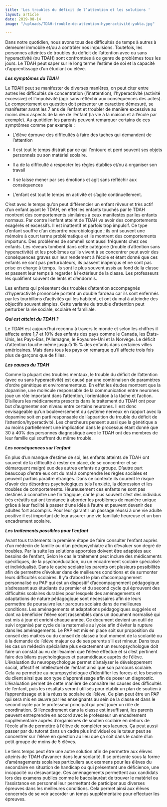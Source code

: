 ```yaml
---
title: 'Les troubles du déficit de l’attention et les solutions '
layout: article
date: 2019-08-14
image: "/uploads/TDAH-trouble-de-attention-hyperactivité-yukta.jpg"

---
```

Dans notre quotidien, nous avons tous des difficultés de temps à autres à demeurer immobile et/ou à contrôler nos impulsions. Toutefois, les personnes atteintes de troubles du déficit de l’attention avec ou sans hyperactivité (ou TDAH) sont confrontées à ce genre de problèmes tous les jours. Le TDAH peut saper sur le long terme l’estime de soi et la capacité d’apprentissage d’un étudiant ou élève.

**_Les symptômes du TDAH_**

Le TDAH peut se manifester de diverses manières, on peut citer entre autres les difficultés de concentration (l’inattention), l’hyperactivité (activité excessive) et l’impulsivité (agir sans réfléchir aux conséquences des actes). Le comportement en question doit présenter un caractère démesuré, se manifester avant les 7 ans de l’enfant et troubler de manière excessive au moins deux aspects de la vie de l’enfant (la vie à la maison et à l’école par exemple).
Au quotidien les parents peuvent remarquer certains de ces symptômes comme par exemple :

* L’élève éprouve des difficultés à faire des taches qui demandent de l’attention


* Il est tout le temps distrait par ce qui l’entoure et perd souvent ses objets personnels ou son matériel scolaire.


* Il a de la difficulté à respecter les règles établies et/ou à organiser son travail


* Il se laisse mener par ses émotions et agit sans réfléchir aux conséquences


* L’enfant est tout le temps en activité et s’agite continuellement.

C’est avec le temps qu’on peut différencier un enfant rêveur et très actif d’un enfant ayant le TDAH, en effet les enfants touchés par le TDAH montrent des comportements similaires à ceux manifestés par les enfants normaux. Par contre l’enfant atteint de TDAH va avoir des comportements exagérés et excessifs. Il est inattentif et parfois trop impulsif. Ce type d’enfant souffre d’un désordre neurobiologique ; ils ont souvent une mémoire à court terme problématique et ils montrent des comportements importuns.
Des problèmes de sommeil sont aussi fréquents chez ces enfants. Les rêveurs tombent dans cette catégorie (trouble d’attention sans hyperactivité) et les problèmes qu’ils vivent à se concentrer peut avoir des conséquences graves sur leur rendement à l’école et étant donné que ces enfants ne sont pas perturbateurs, ils passent inaperçus et ne sont pas prise en charge à temps. Ils sont le plus souvent assis au fond de la classe et passent leur temps à regarder à l’extérieur de la classe. Les professeurs les qualifient souvent de lents et d’endormis.

Les enfants qui présentent des troubles d’attention accompagnés d’hyperactivité prononcée portent un double fardeau car ils sont enfermés par les tourbillons d’activités qui les habitent, et ont du mal à atteindre des objectifs souvent simples. Cette variante du trouble d’attention peut perturber la vie sociale, scolaire et familiale.

**_Qui est atteint du TDAH ?_**

Le TDAH est aujourd’hui reconnu à travers le monde et selon les chiffres il affecte entre 1,7 et 10% des enfants des pays comme le Canada, les États-Unis, les Pays-Bas, l’Allemagne, le Royaume-Uni et la Norvège. Le déficit d’attention touche même jusqu’à 15 % des enfants dans certaines villes américaines. Mais dans tous les pays on remarque qu’il affecte trois fois plus de garçons que de filles.

**_Les causes du TDAH_**

Comme la plupart des troubles mentaux, le trouble du déficit de l’attention (avec ou sans hyperactivité) est causé par une combinaison de paramètres d’ordre génétique et environnementaux. En effet les études montrent que la dopamine, une molécule responsable de la communication entre neurones joue un rôle important dans l’attention, l’orientation à la tâche et l’action. D’ailleurs les médicaments prescrits dans le traitement du TDAH ont pour but d’augmenter son niveau entre certains neurones. Il est donc envisageable qu’un bouleversement du système nerveux en rapport avec la dopamine soit en parti responsable de l’apparition du trouble du déficit de l’attention/hyperactivité.
Les chercheurs pensent aussi que la génétique a au moins partiellement une implication dans le processus étant donné que 30 à 40% des personnes diagnostiqué avec le TDAH ont des membres de leur famille qui souffrent du même trouble.

**_Les conséquences sur l’enfant_**

En plus d’un manque d’estime de soi, les enfants atteints de TDAH ont souvent de la difficulté à rester en place, de se concentrer et se démarquent malgré eux des autres enfants du groupe. D’autre part beaucoup d’entre eux ont du mal à comprendre les règles sociales et peuvent parfois paraitre étranges. Dans ce contexte ils courent le risque d’avoir des désordres psychologiques tels l’anxiété, la dépression et les troubles de comportements.
Heureusement ces enfants ne sont pas destinés à connaitre une fin tragique, car le plus souvent c’est des individus très créatifs qui ont tendance à aborder les problèmes de manière unique grâce à leur facilité à passer d’une idée à l’autre et peuvent devenir des adultes fort accomplis. Pour leur garantir un passage réussi à une vie adulte positive il est important de leur assurer une vie familiale heureuse et un bon encadrement scolaire.

**_Les traitements possibles pour l’enfant_**

Avant tous traitements la première étape de faire consulter l’enfant auprès d’un médecin de famille ou d’un pédopsychiatre afin d’évaluer son degré de troubles. Par la suite les solutions apportées doivent être adaptées aux besoins de l’enfant, Selon le cas le traitement peut inclure des médicaments spécifiques, de la psychoéducation, ou un encadrement scolaire spécialisé et individualisé.
Dans le cadre scolaire les parents ont plusieurs possibilités afin de permettre d’évoluer dans de meilleures conditions et de surmonter leurs difficultés scolaires. Il y’a d’abord le plan d’accompagnement personnalisé ou PAP qui est un dispositif d’accompagnement pédagogique s’adressant aux étudiants du premier et du second cycle qui éprouvent des difficultés scolaires durables pour lesquels des aménagements et adaptations de nature pédagogique sont nécessaires afin de leurs permettre de poursuivre leur parcours scolaire dans de meilleures conditions. Les aménagements et adaptations pédagogiques suggérés et dont va bénéficier l’élève sont rassemblés dans un document normalisé qui est mis à jour et enrichi chaque année. Ce document devient un outil de suivi organisé par cycle de la maternelle au lycée afin d’éviter la rupture dans les aménagements. Le PAP est mis en place soit sur proposition du conseil des maitres ou du conseil de classe à tout moment de la scolarité ou à la demande de l’élève majeur ou de ses parents s’il est mineur. Dans tous les cas un médecin spécialiste plus exactement un neuropsychologue doit faire un constat au vu de l’examen que l’élève effectue et si c’est pertinent faire des bilans psychologiques et paramédicaux auprès de l’élève.
L’évaluation du neuropsychologue permet d’analyser le développement social, affectif et intellectuel de l’enfant ainsi que son parcours scolaire. Cela va permettre au neuropsychologue d’identifier les forces et les besoins du client ainsi que son type d’apprentissage afin de poser un diagnostic. L’évaluation permet de cette manière de connaître les causes des difficultés de l’enfant, puis les résultats seront utilisés pour établir un plan de soutien à l’apprentissage et à la réussite scolaire de l’élève. Ce plan peut être un PAP qui sera mis en œuvre par les enseignants au sein de la classe et dans le second cycle par le professeur principal qui peut jouer un rôle de coordination.  Si l’encadrement dans la classe est insuffisant, les parents peuvent entreprendre en accord avec le professeur un encadrement supplémentaire auprès d’organismes de soutien scolaire en dehors de l’école afin de permettre à l’élève de compléter ses lacunes. Ça peut aussi passer par du tutorat dans un cadre plus individuel ou le tuteur peut se concentrer sur l’élève en question au lieu que ça soit dans le cadre d’un petit groupe de moins de 5 élèves.

Le tiers temps peut être une autre solution afin de permettre aux élèves atteints de TDAH d’avancer dans leur scolarité. Il se présente sous la forme d’aménagements scolaires particuliers aux examens pour les élèves du secondaire en situation de handicap ou qui présentent une déficience, une incapacité ou désavantage. Ces aménagements permettent aux candidats lors des examens publics comme le baccalauréat de trouver le matériel ou l’assistance en personnel leur permettant de participer aux diverses épreuves dans les meilleures conditions. Cela permet ainsi aux élèves concernés de se voir accorder un temps supplémentaire pour effectuer les épreuves.